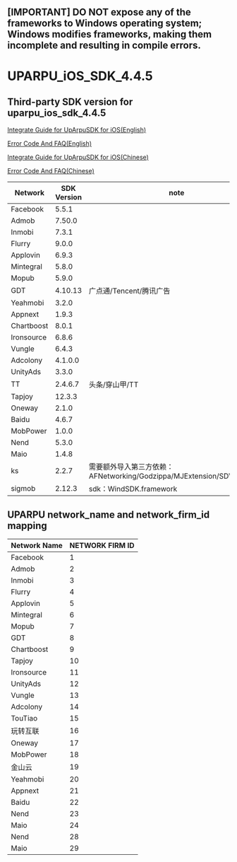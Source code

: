 ## [IMPORTANT] DO NOT expose any of the frameworks to Windows operating system; Windows modifies frameworks, making them incomplete and resulting in compile errors.
# UPARPU_iOS_SDK_4.4.5
## Third-party SDK version for uparpu_ios_sdk_4.4.5

[Integrate Guide for UpArpuSDK for iOS(English)](iOS_Doc_EN/iOS_Integration_Guide.md)

[Error Code And FAQ(English)](iOS_Doc_EN/Error_Code_and_FAQ.md)

[Integrate Guide for UpArpuSDK for iOS(Chinese)](iOS_Doc_CHN/iOS_Integration_Guide.md)

[Error Code And FAQ(Chinese)](iOS_Doc_CHN/Error_Code_and_FAQ.md)

| Network | SDK Version | note |
|---|---|---|
| Facebook | 5.5.1 ||
| Admob | 7.50.0 ||
| Inmobi | 7.3.1 ||
| Flurry | 9.0.0 ||
| Applovin | 6.9.3 ||
| Mintegral | 5.8.0 ||
| Mopub | 5.9.0 ||
| GDT | 4.10.13 |广点通/Tencent/腾讯广告|
| Yeahmobi | 3.2.0 ||
| Appnext | 1.9.3 ||
| Chartboost | 8.0.1 ||
| Ironsource | 6.8.6 ||
| Vungle | 6.4.3 ||
| Adcolony | 4.1.0.0 ||
| UnityAds | 3.3.0 ||
| TT | 2.4.6.7 |头条/穿山甲/TT|
| Tapjoy | 12.3.3 ||
| Oneway | 2.1.0 ||
| Baidu | 4.6.7 ||
| MobPower | 1.0.0 ||
| Nend | 5.3.0 ||
| Maio | 1.4.8 ||
| ks | 2.2.7 |需要额外导入第三方依赖：<br> AFNetworking/Godzippa/MJExtension/SDWebImage|
| sigmob | 2.12.3 |sdk：WindSDK.framework|


## UPARPU network_name and network_firm_id mapping

| Network Name| NETWORK FIRM ID|
|---|---|
|Facebook | 1 |
|Admob | 2 |
|Inmobi | 3 | 
|Flurry| 4 | 
|Applovin| 5 | 
|Mintegral | 6 |
|Mopub | 7 |
|GDT | 8|
|Chartboost | 9| 
|Tapjoy | 10 |
|Ironsource | 11|
|UnityAds | 12 |
|Vungle | 13 | 
|Adcolony | 14 | 
|TouTiao|15|
|玩转互联 | 16 |
|Oneway|17|
|MobPower | 18 |
|金山云 | 19 |
|Yeahmobi|20|
|Appnext|21|
|Baidu|22|
|Nend|23|
|Maio|24|
|Nend|28|
|Maio|29|

